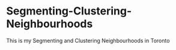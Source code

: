 # Segmenting-Clustering-Neighbourhoods
This is my Segmenting and Clustering Neighbourhoods in Toronto

